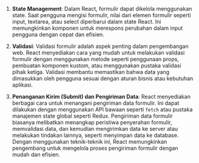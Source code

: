 1. **State Management**: Dalam React, formulir dapat dikelola menggunakan state. Saat pengguna mengisi formulir, nilai dari elemen formulir seperti input, textarea, atau select diperbarui dalam state React. Ini memungkinkan komponen untuk merespons perubahan dalam input pengguna dengan cepat dan efisien.

2. **Validasi**: Validasi formulir adalah aspek penting dalam pengembangan web. React menyediakan cara yang mudah untuk melakukan validasi formulir dengan menggunakan metode seperti penggunaan props, pembuatan komponen kustom, atau menggunakan pustaka validasi pihak ketiga. Validasi membantu memastikan bahwa data yang dimasukkan oleh pengguna sesuai dengan aturan bisnis atau kebutuhan aplikasi.

3. **Penanganan Kirim (Submit) dan Pengiriman Data**: React menyediakan berbagai cara untuk menangani pengiriman data formulir. Ini dapat dilakukan dengan menggunakan API bawaan seperti `fetch` atau pustaka manajemen state global seperti Redux. Pengiriman data formulir biasanya melibatkan menangkap peristiwa penyerahan formulir, memvalidasi data, dan kemudian mengirimkan data ke server atau melakukan tindakan lainnya, seperti menyimpan data ke database. Dengan menggunakan teknik-teknik ini, React memungkinkan pengembang untuk mengelola proses pengiriman formulir dengan mudah dan efisien.
